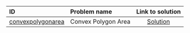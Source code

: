 | ID | Problem name | Link to solution |
|:---|:---|:---:|
| [convexpolygonarea](https://open.kattis.com/problems/convexpolygonarea) | Convex Polygon Area | [Solution](https://github.com/versenyi98/kattis-solutions/tree/main/solutions/Convex%20Polygon%20Area)|
